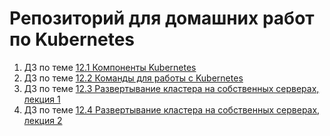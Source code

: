 # Репозиторий для домашних работ по Kubernetes
1. ДЗ по теме [12.1 Компоненты Kubernetes](https://github.com/Protosuv/kubernetes_homework/tree/master/12.1 "12.1 Компоненты Kubernetes")
2. ДЗ по теме [12.2 Команды для работы с Kubernetes](https://github.com/Protosuv/kubernetes_homework/tree/master/12.2 "12.2 Команды для работы с Kubernetes")
3. ДЗ по теме [12.3 Развертывание кластера на собственных серверах, лекция 1](https://github.com/Protosuv/kubernetes_homework/tree/master/12.3 "12.3 Развертывание кластера на собственных серверах, лекция 1")
4. ДЗ по теме [12.4 Развертывание кластера на собственных серверах, лекция 2](https://github.com/Protosuv/kubernetes_homework/tree/master/12.4 "12.4 Развертывание кластера на собственных серверах, лекция 2")
